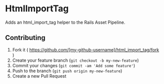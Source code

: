# HtmlImportTag

Adds an html_import_tag helper to the Rails Asset Pipeline.

## Contributing

1. Fork it ( https://github.com/[my-github-username]/html_import_tag/fork )
2. Create your feature branch (`git checkout -b my-new-feature`)
3. Commit your changes (`git commit -am 'Add some feature'`)
4. Push to the branch (`git push origin my-new-feature`)
5. Create a new Pull Request
